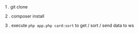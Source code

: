 1 . git clone

2 . composer install

3 . execute `php app.php card:sort` to get / sort / send data to ws